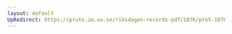 ```yaml
---
layout: default
UpRedirect: https://pruto.im.uu.se/riksdagen-records-pdf/1876/prot-1876--fk--016/prot-1876--fk--016_018.pdf
---
```

